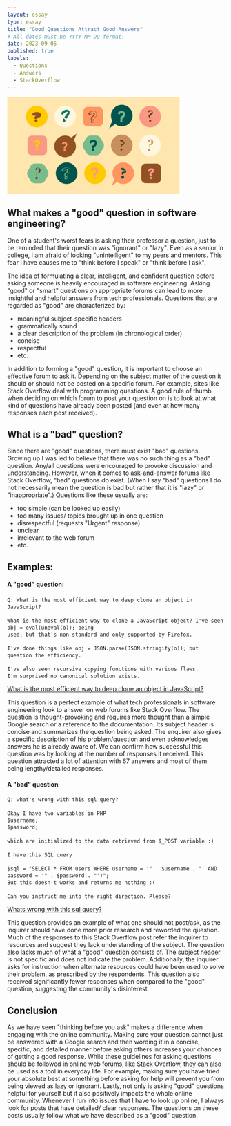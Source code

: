 ```yaml
---
layout: essay
type: essay
title: "Good Questions Attract Good Answers"
# All dates must be YYYY-MM-DD format!
date: 2023-09-05
published: true
labels:
  - Questions
  - Answers 
  - StackOverflow
---
```


<img width="400px" class="rounded float-start pe-4" src="../img/question.png">

## What makes a "good" question in software engineering?

One of a student's worst fears is asking their professor a question, just to be reminded that their question was "ignorant" or "lazy". Even as a senior in college, I am afraid of looking "unintelligent" to my peers and mentors. This fear I have causes me to "think before I speak" or "think before I ask". 

The idea of formulating a clear, intelligent, and confident question before asking someone is heavily encouraged in software engineering. Asking "good" or "smart" questions on appropriate forums can lead to more insightful and helpful answers from tech professionals. Questions that are regarded as "good" are characterized by:

- meaningful subject-specific headers
- grammatically sound
- a clear description of the problem (in chronological order)
- concise
- respectful
- etc.

In addition to forming a "good" question, it is important to choose an effective forum to ask it. Depending on the subject matter of the question it should or should not be posted on a specific forum. For example, sites like Stack Overflow deal with programming questions. A good rule of thumb when deciding on which forum to post your question on is to look at what kind of questions have already been posted (and even at how many responses each post received).

## What is a "bad" question?

Since there are "good" questions, there must exist "bad" questions. Growing up I was led to believe that there was no such thing as a "bad" question. Any/all questions were encouraged to provoke discussion and understanding. However, when it comes to ask-and-answer forums like Stack Overflow, "bad" questions do exist. 
(When I say "bad" questions I do not necessarily mean the question is bad but rather that it is "lazy" or "inappropriate".) Questions like these usually are:

- too simple (can be looked up easily)
- too many issues/ topics brought up in one question
- disrespectful (requests "Urgent" response)
- unclear
- irrelevant to the web forum
- etc.

## Examples:

#### A "good" question:

```
Q: What is the most efficient way to deep clone an object in JavaScript?

What is the most efficient way to clone a JavaScript object? I've seen obj = eval(uneval(o)); being
used, but that's non-standard and only supported by Firefox.

I've done things like obj = JSON.parse(JSON.stringify(o)); but question the efficiency.

I've also seen recursive copying functions with various flaws.
I'm surprised no canonical solution exists.

```
[What is the most efficient way to deep clone an object in JavaScript?](https://stackoverflow.com/questions/122102/what-is-the-most-efficient-way-to-deep-clone-an-object-in-javascript)

This question is a perfect example of what tech professionals in software engineering look to answer on web forums like Stack Overflow. The question is thought-provoking and requires more thought than a simple Google search or a reference to the documentation. Its subject header is concise and summarizes the question being asked. The enquirer also gives a specific description of his problem/question and even acknowledges answers he is already aware of. We can confirm how successful this question was by looking at the number of responses it received. This question attracted a lot of attention with 67 answers and most of them being lengthy/detailed responses.  

#### A "bad" question

```
Q: what's wrong with this sql query?

Okay I have two variables in PHP
$username;
$password;

which are initialized to the data retrieved from $_POST variable :)

I have this SQL query

$sql = "SELECT * FROM users WHERE username = '" . $username . "' AND password = '" . $password . "')";
But this doesn't works and returns me nothing :(

Can you instruct me into the right direction. Please?
```
[Whats wrong with this sql query?](https://stackoverflow.com/questions/782488/whats-wrong-with-this-sql-query/782499#782499)

This question provides an example of what one should not post/ask, as the inquirer should have done more prior research and reworded the question. Much of the responses to this Stack Overflow post refer the inquirer to resources and suggest they lack understanding of the subject. The question also lacks much of what a "good" question consists of. The subject header is not specific and does not indicate the problem. Additionally, the inquirer asks for instruction when alternate resources could have been used to solve their problem, as prescribed by the respondents. This question also received significantly fewer responses when compared to the "good" question, suggesting the community's disinterest.

## Conclusion
As we have seen "thinking before you ask" makes a difference when engaging with the online community. Making sure your question cannot just be answered with a Google search and then wording it in a concise, specific, and detailed manner before asking others increases your chances of getting a good response. While these guidelines for asking questions should be followed in online web forums, like Stack Overflow, they can also be used as a tool in everyday life. For example, making sure you have tried your absolute best at something before asking for help will prevent you from being viewed as lazy or ignorant. 
Lastly, not only is asking "good" questions helpful for yourself but it also positively impacts the whole online community. Whenever I run into issues that I have to look up online, I always look for posts that have detailed/ clear responses. The questions on these posts usually follow what we have described as a "good" question. 


